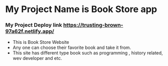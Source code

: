 # My Project Name is Book Store app
### My Project Deploy link https://trusting-brown-97a62f.netlify.app/

* This is Book Store Website 
* Any one can choose their favorite book and take it from.
* This site has different type book such as programming , history related, wev developer and etc.